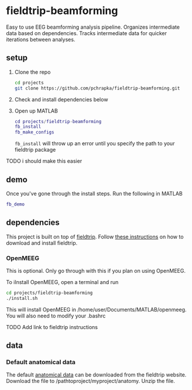 # fieldtrip-beamforming

Easy to use EEG beamforming analysis pipeline. Organizes intermediate data based on dependencies. Tracks intermediate data for quicker iterations between analyses.

## setup

1. Clone the repo
   ```bash
   cd projects
   git clone https://github.com/pchrapka/fieldtrip-beamforming.git
   ```

2. Check and install dependencies below

3. Open up MATLAB
   ```matlab
   cd projects/fieldtrip-beamforming
   fb_install
   fb_make_configs
   ```

	`fb_install` will throw up an error until you specify the path to your fieldtrip package

TODO i should make this easier

## demo

Once you've gone through the install steps. Run the following in MATLAB
```matlab
fb_demo
```

## dependencies

This project is built on top of [fieldtrip](http://www.fieldtriptoolbox.org/). Follow [these instructions](http://www.fieldtriptoolbox.org/download) on how to download and install fieldtrip.

### OpenMEEG
This is optional. Only go through with this if you plan on using OpenMEEG.

To iInstall OpenMEEG, open a terminal and run
   ```bash
   cd projects/fieldtrip-beamforming
   ./install.sh
   ```
This will install OpenMEEG in /home/user/Documents/MATLAB/openmeeg. You will also need to modify your .bashrc
   
   TODO Add link to fieldtrip instructions

## data

### Default anatomical data

The default [anatomical data](ftp://ftp.fieldtriptoolbox.org/pub/fieldtrip/tutorial/Subject01.zip) can be downloaded from the fieldtrip website. Download the file to /pathtoproject/myproject/anatomy. Unzip the file.

